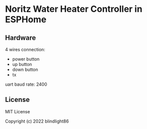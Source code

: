 # Noritz Water Heater Controller in ESPHome

## Hardware
4 wires connection: 
- power button
- up button
- down button
- tx

uart baud rate: 2400
## License
MIT License

Copyright (c) 2022 blindlight86
